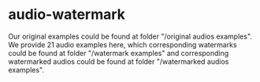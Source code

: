 # audio-watermark

Our original examples could be found at folder "/original audios examples". We provide 21 audio examples here, which corresponding watermarks could be found at folder "/watermark examples" and corresponding watermarked audios could be found at folder "/watermarked audios examples".

